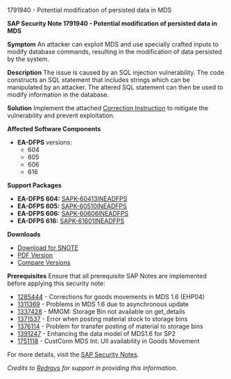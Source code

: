 1791940 - Potential modification of persisted data in MDS

**SAP Security Note 1791940 - Potential modification of persisted data in MDS**

**Symptom**
An attacker can exploit MDS and use specially crafted inputs to modify database commands, resulting in the modification of data persisted by the system.

**Description**
The issue is caused by an SQL injection vulnerability. The code constructs an SQL statement that includes strings which can be manipulated by an attacker. The altered SQL statement can then be used to modify information in the database.

**Solution**
Implement the attached [Correction Instruction](https://me.sap.com/corrins/0001791940/485) to mitigate the vulnerability and prevent exploitation.

**Affected Software Components**
- **EA-DFPS** versions:
  - 604
  - 605
  - 606
  - 616

**Support Packages**
- **EA-DFPS 604:** [SAPK-60413INEADFPS](https://me.sap.com/supportpackage/SAPK-60413INEADFPS)
- **EA-DFPS 605:** [SAPK-60510INEADFPS](https://me.sap.com/supportpackage/SAPK-60510INEADFPS)
- **EA-DFPS 606:** [SAPK-60606INEADFPS](https://me.sap.com/supportpackage/SAPK-60606INEADFPS)
- **EA-DFPS 616:** [SAPK-61601INEADFPS](https://me.sap.com/supportpackage/SAPK-61601INEADFPS)

**Downloads**
- [Download for SNOTE](https://notesdownloads.sap.com/note/0040000017561472017)
- [PDF Version](https://userapps.support.sap.com/sap/support/sfm/notes/print/0001791940?language=en-US&token=E462383C6B6E20DA9AD82D53AB26F22A)
- [Compare Versions](https://me.sap.com/notesLatestChanges/0001791940/E/diff)

**Prerequisites**
Ensure that all prerequisite SAP Notes are implemented before applying this security note:
- [1285444](https://me.sap.com/notes/1285444) - Corrections for goods movements in MDS 1.6 (EHP04)
- [1311369](https://me.sap.com/notes/1311369) - Problems in MDS 1.6 due to asynchronous update
- [1337428](https://me.sap.com/notes/1337428) - MMGM: Storage Bin not available on get_details
- [1371537](https://me.sap.com/notes/1371537) - Error when posting material stock to storage bins
- [1376114](https://me.sap.com/notes/1376114) - Problem for transfer posting of material to storage bins
- [1391247](https://me.sap.com/notes/1391247) - Enhancing the data model of MDS1.6 for SP2
- [1751118](https://me.sap.com/notes/1751118) - CustConn MDS Int: UII availability in Goods Movement

For more details, visit the [SAP Security Notes](https://me.sap.com/notes/1791940).

*Credits to [Redrays](https://redrays.io) for support in providing this information.*